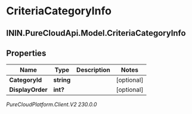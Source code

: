 # CriteriaCategoryInfo

## ININ.PureCloudApi.Model.CriteriaCategoryInfo

## Properties

|Name | Type | Description | Notes|
|------------ | ------------- | ------------- | -------------|
| **CategoryId** | **string** |  | [optional] |
| **DisplayOrder** | **int?** |  | [optional] |



_PureCloudPlatform.Client.V2 230.0.0_
